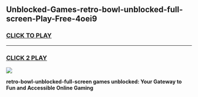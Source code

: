 
## Unblocked-Games-retro-bowl-unblocked-full-screen-Play-Free-4oei9
<h3>
<a href="https://premium76.site?title=retro-bowl-unblocked-full-screen&ref=23A">CLICK TO PLAY</a></h3>
<hr>

<h3>
<a href="https://premium76.site?title=retro-bowl-unblocked-full-screen&ref=23A">CLICK 2 PLAY</a>
  
</h3>

<a href="https://premium76.site?title=retro-bowl-unblocked-full-screen&ref=23A"><img src="https://clearcache.store/games.png"></a>


**retro-bowl-unblocked-full-screen games unblocked: Your Gateway to Fun and Accessible Online Gaming**
